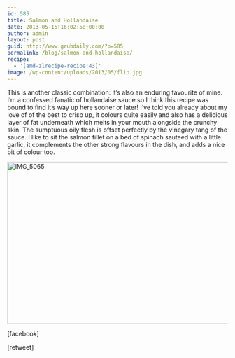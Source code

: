 ```yaml
---
id: 585
title: Salmon and Hollandaise
date: 2013-05-15T16:02:58+00:00
author: admin
layout: post
guid: http://www.grubdaily.com/?p=585
permalink: /blog/salmon-and-hollandaise/
recipe:
  - '[amd-zlrecipe-recipe:43]'
image: /wp-content/uploads/2013/05/flip.jpg
---
```

This is another classic combination: it&#8217;s also an enduring favourite of mine. I&#8217;m a confessed fanatic of hollandaise sauce so I think this recipe was bound to find it&#8217;s way up here sooner or later! I&#8217;ve told you already about my love of of the best to crisp up, it colours quite easily and also has a delicious layer of fat underneath which melts in your mouth alongside the crunchy skin. The sumptuous oily flesh is offset perfectly by the vinegary tang of the sauce. I like to sit the salmon fillet on a bed of spinach sauteed with a little garlic, it complements the other strong flavours in the dish, and adds a nice bit of colour too.

[<img src="http://www.grubdaily.com/wp-content/uploads/2013/01/IMG_50651.jpg" alt="IMG_5065" width="555" height="370" class="aligncenter size-full wp-image-1056" srcset="http://www.grubdaily.com/wp-content/uploads/2013/01/IMG_50651.jpg 3474w, http://www.grubdaily.com/wp-content/uploads/2013/01/IMG_50651-300x200.jpg 300w, http://www.grubdaily.com/wp-content/uploads/2013/01/IMG_50651-1024x682.jpg 1024w" sizes="(max-width: 555px) 100vw, 555px" />](http://www.grubdaily.com/wp-content/uploads/2013/01/IMG_50651.jpg)

[facebook]
  
[retweet]